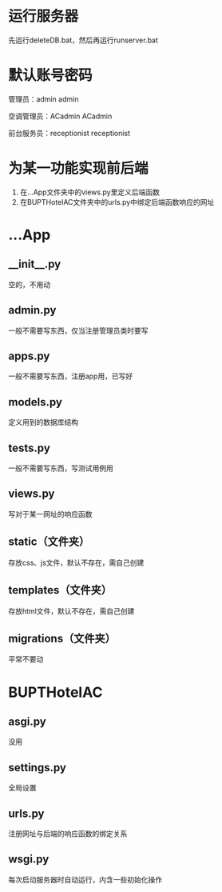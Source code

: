 # 运行服务器

先运行deleteDB.bat，然后再运行runserver.bat

# 默认账号密码

管理员：admin admin

空调管理员：ACadmin ACadmin

前台服务员：receptionist receptionist

# 为某一功能实现前后端

1. 在...App文件夹中的views.py里定义后端函数
2. 在BUPTHotelAC文件夹中的urls.py中绑定后端函数响应的网址

# ...App

## \_\_init\_\_.py

空的，不用动

## admin.py

一般不需要写东西，仅当注册管理员类时要写

## apps.py

一般不需要写东西，注册app用，已写好

## models.py

定义用到的数据库结构

## tests.py

一般不需要写东西，写测试用例用

## views.py

写对于某一网址的响应函数

## static（文件夹）

存放css、js文件，默认不存在，需自己创建

## templates（文件夹）

存放html文件，默认不存在，需自己创建

## migrations（文件夹）

平常不要动

# BUPTHotelAC

## asgi.py

没用

## settings.py

全局设置

## urls.py

注册网址与后端的响应函数的绑定关系

## wsgi.py

每次启动服务器时自动运行，内含一些初始化操作